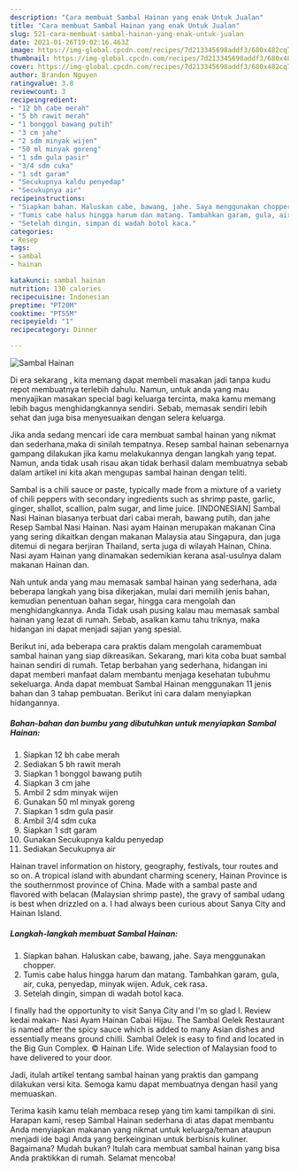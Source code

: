 ```yaml
---
description: "Cara membuat Sambal Hainan yang enak Untuk Jualan"
title: "Cara membuat Sambal Hainan yang enak Untuk Jualan"
slug: 521-cara-membuat-sambal-hainan-yang-enak-untuk-jualan
date: 2021-01-26T19:02:16.463Z
image: https://img-global.cpcdn.com/recipes/7d213345698addf3/680x482cq70/sambal-hainan-foto-resep-utama.jpg
thumbnail: https://img-global.cpcdn.com/recipes/7d213345698addf3/680x482cq70/sambal-hainan-foto-resep-utama.jpg
cover: https://img-global.cpcdn.com/recipes/7d213345698addf3/680x482cq70/sambal-hainan-foto-resep-utama.jpg
author: Brandon Nguyen
ratingvalue: 3.8
reviewcount: 3
recipeingredient:
- "12 bh cabe merah"
- "5 bh rawit merah"
- "1 bonggol bawang putih"
- "3 cm jahe"
- "2 sdm minyak wijen"
- "50 ml minyak goreng"
- "1 sdm gula pasir"
- "3/4 sdm cuka"
- "1 sdt garam"
- "Secukupnya kaldu penyedap"
- "Secukupnya air"
recipeinstructions:
- "Siapkan bahan. Haluskan cabe, bawang, jahe. Saya menggunakan chopper."
- "Tumis cabe halus hingga harum dan matang. Tambahkan garam, gula, air, cuka, penyedap, minyak wijen. Aduk, cek rasa."
- "Setelah dingin, simpan di wadah botol kaca."
categories:
- Resep
tags:
- sambal
- hainan

katakunci: sambal hainan 
nutrition: 130 calories
recipecuisine: Indonesian
preptime: "PT20M"
cooktime: "PT55M"
recipeyield: "1"
recipecategory: Dinner

---
```



![Sambal Hainan](https://img-global.cpcdn.com/recipes/7d213345698addf3/680x482cq70/sambal-hainan-foto-resep-utama.jpg)

Di era  sekarang , kita memang dapat membeli masakan jadi tanpa kudu repot membuatnya terlebih dahulu. Namun, untuk anda yang mau menyajikan masakan special bagi keluarga tercinta, maka kamu memang lebih bagus menghidangkannya sendiri. Sebab, memasak sendiri lebih sehat dan juga bisa menyesuaikan dengan selera keluarga.

Jika anda sedang mencari ide cara membuat sambal hainan yang nikmat dan sederhana,maka di sinilah tempatnya. Resep sambal hainan  sebenarnya gampang dilakukan jika kamu melakukannya dengan langkah yang tepat. Namun, anda tidak usah risau akan tidak berhasil dalam membuatnya 
sebab dalam artikel ini kita akan mengupas sambal hainan dengan teliti.  

Sambal is a chili sauce or paste, typically made from a mixture of a variety of chili peppers with secondary ingredients such as shrimp paste, garlic, ginger, shallot, scallion, palm sugar, and lime juice. [INDONESIAN] Sambal Nasi Hainan biasanya terbuat dari cabai merah, bawang putih, dan jahe Resep Sambal Nasi Hainan. Nasi ayam Hainan merupakan makanan Cina yang sering dikaitkan dengan makanan Malaysia atau Singapura, dan juga ditemui di negara berjiran Thailand, serta juga di wilayah Hainan, China. Nasi ayam Hainan yang dinamakan sedemikian kerana asal-usulnya dalam makanan Hainan dan.

Nah untuk anda yang mau memasak sambal hainan yang sederhana, ada beberapa langkah yang bisa dikerjakan, mulai dari memilih jenis bahan, kemudian penentuan bahan segar, hingga cara mengolah dan menghidangkannya. Anda Tidak usah pusing kalau mau memasak sambal hainan yang lezat di rumah. Sebab, asalkan kamu  tahu triknya, maka hidangan ini dapat menjadi sajian yang spesial.

Berikut ini, ada beberapa cara praktis  dalam mengolah caramembuat sambal hainan yang siap dikreasikan. Sekarang, mari kita coba buat sambal hainan sendiri di rumah. Tetap berbahan yang sederhana, hidangan ini dapat memberi manfaat dalam membantu menjaga kesehatan tubuhmu sekeluarga. Anda dapat membuat Sambal Hainan menggunakan 11 jenis bahan dan 3 tahap pembuatan. Berikut ini cara dalam menyiapkan hidangannya.

<!--inarticleads1-->

##### Bahan-bahan dan bumbu yang dibutuhkan untuk menyiapkan Sambal Hainan:

1. Siapkan 12 bh cabe merah
1. Sediakan 5 bh rawit merah
1. Siapkan 1 bonggol bawang putih
1. Siapkan 3 cm jahe
1. Ambil 2 sdm minyak wijen
1. Gunakan 50 ml minyak goreng
1. Siapkan 1 sdm gula pasir
1. Ambil 3/4 sdm cuka
1. Siapkan 1 sdt garam
1. Gunakan Secukupnya kaldu penyedap
1. Sediakan Secukupnya air


Hainan travel information on history, geography, festivals, tour routes and so on. A tropical island with abundant charming scenery, Hainan Province is the southernmost province of China. Made with a sambal paste and flavored with belacan (Malaysian shrimp paste), the gravy of sambal udang is best when drizzled on a. I had always been curious about Sanya City and Hainan Island. 

<!--inarticleads2-->

##### Langkah-langkah membuat Sambal Hainan:

1. Siapkan bahan. Haluskan cabe, bawang, jahe. Saya menggunakan chopper.
1. Tumis cabe halus hingga harum dan matang. Tambahkan garam, gula, air, cuka, penyedap, minyak wijen. Aduk, cek rasa.
1. Setelah dingin, simpan di wadah botol kaca.


I finally had the opportunity to visit Sanya City and I&#39;m so glad I. Review kedai makan- Nasi Ayam Hainan Cabai Hijau. The Sambal Oelek Restaurant is named after the spicy sauce which is added to many Asian dishes and essentially means ground chilli. Sambal Oelek is easy to find and located in the Big Gun Complex. © Hainan Life. Wide selection of Malaysian food to have delivered to your door. 

Jadi, itulah artikel tentang  sambal hainan  yang praktis dan gampang dilakukan versi kita. Semoga kamu dapat membuatnya dengan hasil yang memuaskan. 

Terima kasih kamu telah membaca resep yang tim kami tampilkan di sini. Harapan kami, resep  Sambal Hainan sederhana di atas dapat membantu Anda menyiapkan makanan yang nikmat untuk keluarga/teman ataupun menjadi ide bagi Anda yang berkeinginan untuk berbisnis kuliner. Bagaimana? Mudah bukan? Itulah cara membuat sambal hainan yang bisa Anda praktikkan di rumah. Selamat mencoba!

